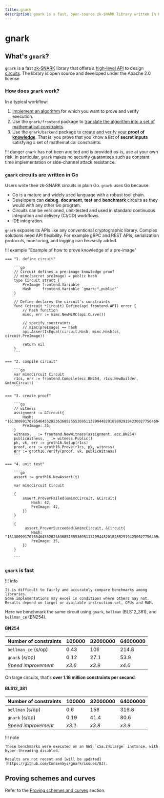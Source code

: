 ```yaml
---
title: gnark
description: gnark is a fast, open-source zk-SNARK library written in Go
---
```


# gnark

## What's `gnark`?

`gnark` is a fast [zk-SNARK] library that offers a [high-level API] to design [circuits]. The library
is open source and developed under the Apache 2.0 license

### How does `gnark` work?

In a typical workflow:

1. [Implement an algorithm] for which you want to prove and verify execution.
1. Use the `gnark/frontend` package to [translate the algorithm into a set of mathematical constraints].
1. Use the `gnark/backend` package to [create and verify your **proof of knowledge**](HowTo/prove.md).
     That is, you prove that you know a list of **secret inputs** satisfying a set of mathematical
     constraints.

!!! danger
    `gnark` has not been audited and is provided as-is, use at your own risk.
    In particular, `gnark` makes no security guarantees such as constant time implementation or
    side-channel attack resistance.

### `gnark` circuits are written in Go

Users write their zk-SNARK circuits in plain Go. `gnark` uses Go because:

- Go is a mature and widely used language with a robust tool chain.
- Developers can **debug**, **document**, **test** and **benchmark** circuits as they would with any
    other Go program.
- Circuits can be versioned, unit-tested and used in standard continuous integration and delivery
    (CI/CD) workflows.
- IDE integration.

`gnark` exposes its APIs like any conventional cryptographic library. Complex solutions need API
flexibility. For example gRPC and REST APIs, serialization protocols, monitoring, and logging can be
easily added.

!!! example "Example of how to prove knowledge of a pre-image"

    === "1. define circuit"

        ```go
        // Circuit defines a pre-image knowledge proof
        // mimc(secret preImage) = public hash
        type Circuit struct {
            PreImage frontend.Variable
            Hash     frontend.Variable `gnark:",public"`
        }

        // Define declares the circuit's constraints
        func (circuit *Circuit) Define(api frontend.API) error {
            // hash function
            mimc, err := mimc.NewMiMC(api.Curve())

            // specify constraints
            // mimc(preImage) == hash
            api.AssertIsEqual(circuit.Hash, mimc.Hash(cs, circuit.PreImage))

            return nil
        }
        ```

    === "2. compile circuit"

        ```go
        var mimcCircuit Circuit
        r1cs, err := frontend.Compile(ecc.BN254, r1cs.NewBuilder, &mimcCircuit)
        ```

    === "3. create proof"

        ```go
        // witness 
        assignment := &Circuit{
            Hash: "16130099170765464552823636852555369511329944820189892919423002775646948828469",
            PreImage: 35,
        }
        witness, _ := frontend.NewWitness(assignment, ecc.BN254)
        publicWitness, _ := witness.Public()
        pk, vk, err := groth16.Setup(r1cs)
        proof, err := groth16.Prove(r1cs, pk, witness)
        err := groth16.Verify(proof, vk, publicWitness)
        ```

    === "4. unit test"

        ```go
        assert := groth16.NewAssert(t)

        var mimcCircuit Circuit

        {
            assert.ProverFailed(&mimcCircuit, &Circuit{
                Hash: 42,
                PreImage: 42,
            })
        }

        {
             assert.ProverSucceeded(&mimcCircuit, &Circuit{
                Hash: "16130099170765464552823636852555369511329944820189892919423002775646948828469",
                PreImage: 35,
            })
        }

        ```

### `gnark` is fast

!!! info

    It is difficult to fairly and accurately compare benchmarks among libraries.
    Some implementations may excel in conditions where others may not.
    Results depend on target or available instruction set, CPUs and RAM.

Here we benchmark the same circuit using `gnark`, `bellman` (BLS12_381), and
`bellman_ce` (BN254).

#### BN254

| Number of constraints | 100000 | 32000000 | 64000000 |
|-----------------------|--------|----------|----------|
| `bellman_ce` (s/op)   | 0.43   | 106      | 214.8    |
| `gnark` (s/op)        | 0.12   | 27.1     | 53.9     |
| _Speed improvement_   | _x3.6_ | _x3.9_   | _x4.0_   |

On large circuits, that's **over 1.18 million constraints per second**.

#### BLS12_381

| Number of constraints | 100000 | 32000000 | 64000000 |
|-----------------------|--------|----------|----------|
| `bellman` (s/op)      | 0.6    | 158      | 316.8    |
| `gnark` (s/op)        | 0.19   | 41.4     | 80.6     |
| _Speed improvement_   | _x3.1_ | _x3.8_   | _x3.9_   |

!!! note

    These benchmarks were executed on an AWS `c5a.24xlarge` instance, with hyper-threading disabled.

    Results are not recent and [will be updated](https://github.com/ConsenSys/gnark/issues/83).

## Proving schemes and curves

Refer to the [Proving schemes and curves](Concepts/schemes_curves.md) section.

<!--links-->
[zk-SNARK]: Concepts/zkp.md
[high-level API]: HowTo/write/circuit_api.md
[circuits]: Concepts/circuits.md
[Implement an algorithm]: HowTo/write/circuit_api.md
[translate the algorithm into a set of mathematical constraints]: HowTo/compile.md
